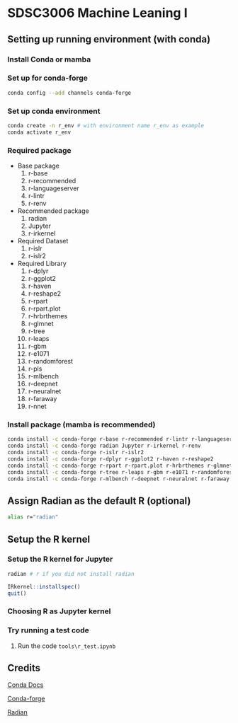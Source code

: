 # SDSC3006 Machine Leaning I

## Setting up running environment (with conda)

### Install Conda or mamba

### Set up for conda-forge

```bash
conda config --add channels conda-forge
```

### Set up conda environment

```bash
conda create -n r_env # with environment name r_env as example
conda activate r_env
```

### Required package

- Base package
  1. r-base
  2. r-recommended
  3. r-languageserver
  4. r-lintr
  5. r-renv
- Recommended package
  1. radian
  2. Jupyter
  3. r-irkernel
- Required Dataset
  1. r-islr
  2. r-islr2
- Required Library
  1. r-dplyr
  2. r-ggplot2
  3. r-haven
  4. r-reshape2
  5. r-rpart
  6. r-rpart.plot
  7. r-hrbrthemes
  8. r-glmnet
  9. r-tree
  10. r-leaps
  11. r-gbm
  12. r-e1071
  13. r-randomforest
  14. r-pls
  15. r-mlbench
  16. r-deepnet
  17. r-neuralnet
  18. r-faraway
  19. r-nnet

### Install package (mamba is recommended)

```bash
conda install -c conda-forge r-base r-recommended r-lintr r-languageserver 
conda install -c conda-forge radian Jupyter r-irkernel r-renv
conda install -c conda-forge r-islr r-islr2
conda install -c conda-forge r-dplyr r-ggplot2 r-haven r-reshape2 
conda install -c conda-forge r-rpart r-rpart.plot r-hrbrthemes r-glmnet 
conda install -c conda-forge r-tree r-leaps r-gbm r-e1071 r-randomforest r-pls
conda install -c conda-forge r-mlbench r-deepnet r-neuralnet r-faraway r-nnet
```

## Assign Radian as the default R (optional)

```bash
alias r="radian"
```

## Setup the R kernel

### Setup the R kernel for Jupyter

```bash
radian # r if you did not install radian
```

```R
IRkernel::installspec()
quit()
```

### Choosing R as Jupyter kernel

### Try running a test code

1. Run the code ```tools\r_test.ipynb```

## Credits

[Conda Docs](https://docs.conda.io/projects/conda/en/latest/user-guide/install/index.html "Conda Docs")

[Conda-forge](https://conda-forge.org/docs/user/introduction.html "Conda-forge")

[Radian](https://github.com/randy3k/radian "Radian")
